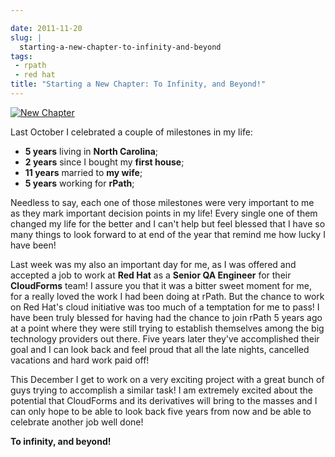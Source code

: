 ```yaml
---

date: 2011-11-20
slug: |
  starting-a-new-chapter-to-infinity-and-beyond
tags:
 - rpath
 - red hat
title: "Starting a New Chapter: To Infinity, and Beyond!"
---
```


[![New
Chapter](http://farm5.staticflickr.com/4015/4404707325_3368a9e022_m_d.jpg)](http://www.flickr.com/photos/koalazymonkey/4404707325/)

Last October I celebrated a couple of milestones in my life:

-   **5 years** living in **North Carolina**;
-   **2 years** since I bought my **first house**;
-   **11 years** married to **my wife**;
-   **5 years** working for **rPath**;

Needless to say, each one of those milestones were very important to me
as they mark important decision points in my life! Every single one of
them changed my life for the better and I can't help but feel blessed
that I have so many things to look forward to at end of the year that
remind me how lucky I have been!

Last week was my also an important day for me, as I was offered and
accepted a job to work at **Red Hat** as a **Senior QA Engineer** for
their **CloudForms** team! I assure you that it was a bitter sweet
moment for me, for a really loved the work I had been doing at rPath.
But the chance to work on Red Hat's cloud initiative was too much of a
temptation for me to pass! I have been truly blessed for having had the
chance to join rPath 5 years ago at a point where they were still trying
to establish themselves among the big technology providers out there.
Five years later they've accomplished their goal and I can look back and
feel proud that all the late nights, cancelled vacations and hard work
paid off!

This December I get to work on a very exciting project with a great
bunch of guys trying to accomplish a similar task! I am extremely
excited about the potential that CloudForms and its derivatives will
bring to the masses and I can only hope to be able to look back five
years from now and be able to celebrate another job well done!

**To infinity, and beyond!**
